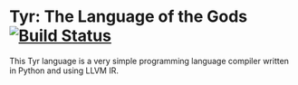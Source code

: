 Tyr: The Language of the Gods [![Build Status](https://travis-ci.com/hdamron17/tyr.svg?branch=master)](https://travis-ci.com/hdamron17/tyr)
=============================

This Tyr language is a very simple programming language compiler written in Python and using LLVM IR.
